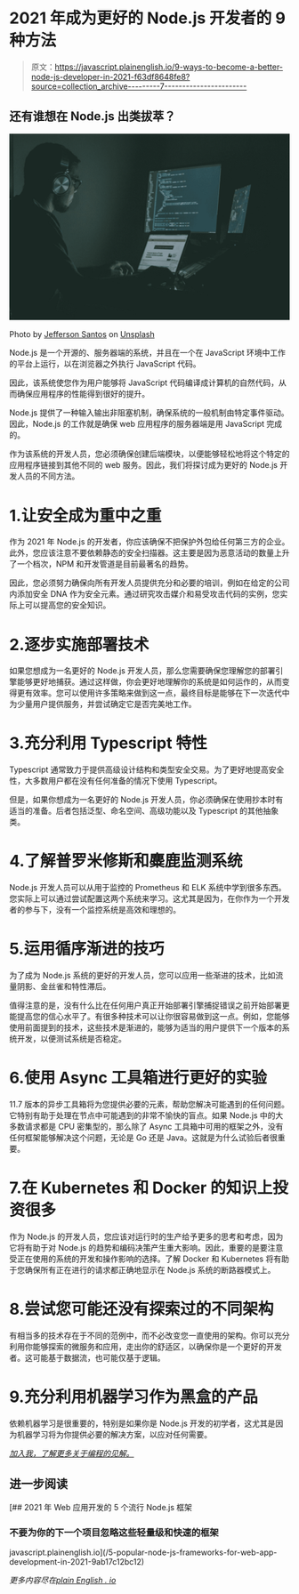 # 2021 年成为更好的 Node.js 开发者的 9 种方法

> 原文：<https://javascript.plainenglish.io/9-ways-to-become-a-better-node-js-developer-in-2021-f63df8648fe8?source=collection_archive---------7----------------------->

## 还有谁想在 Node.js 出类拔萃？

![](img/1e9f95018c1b8728402f75cebdd5fc66.png)

Photo by [Jefferson Santos](https://unsplash.com/@jefflssantos?utm_source=medium&utm_medium=referral) on [Unsplash](https://unsplash.com?utm_source=medium&utm_medium=referral)

Node.js 是一个开源的、服务器端的系统，并且在一个在 JavaScript 环境中工作的平台上运行，以在浏览器之外执行 JavaScript 代码。

因此，该系统使您作为用户能够将 JavaScript 代码编译成计算机的自然代码，从而确保应用程序的性能得到很好的提升。

Node.js 提供了一种输入输出非阻塞机制，确保系统的一般机制由特定事件驱动。因此，Node.js 的工作就是确保 web 应用程序的服务器端是用 JavaScript 完成的。

作为该系统的开发人员，您必须确保创建后端模块，以便能够轻松地将这个特定的应用程序链接到其他不同的 web 服务。因此，我们将探讨成为更好的 Node.js 开发人员的不同方法。

# 1.让安全成为重中之重

作为 2021 年 Node.js 的开发者，你应该确保不把保护外包给任何第三方的企业。此外，您应该注意不要依赖静态的安全扫描器。这主要是因为恶意活动的数量上升了一个档次，NPM 和开发管道是目前最著名的趋势。

因此，您必须努力确保向所有开发人员提供充分和必要的培训，例如在给定的公司内添加安全 DNA 作为安全元素。通过研究攻击媒介和易受攻击代码的实例，您实际上可以提高您的安全知识。

# 2.逐步实施部署技术

如果您想成为一名更好的 Node.js 开发人员，那么您需要确保您理解您的部署引擎能够更好地捕获。通过这样做，你会更好地理解你的系统是如何运作的，从而变得更有效率。您可以使用许多策略来做到这一点，最终目标是能够在下一次迭代中为少量用户提供服务，并尝试确定它是否完美地工作。

# 3.充分利用 Typescript 特性

Typescript 通常致力于提供高级设计结构和类型安全交易。为了更好地提高安全性，大多数用户都在没有任何准备的情况下使用 Typescript。

但是，如果你想成为一名更好的 Node.js 开发人员，你必须确保在使用抄本时有适当的准备。后者包括泛型、命名空间、高级功能以及 Typescript 的其他抽象类。

# 4.了解普罗米修斯和麋鹿监测系统

Node.js 开发人员可以从用于监控的 Prometheus 和 ELK 系统中学到很多东西。您实际上可以通过尝试配置这两个系统来学习。这尤其是因为，在你作为一个开发者的参与下，没有一个监控系统是高效和理想的。

# 5.运用循序渐进的技巧

为了成为 Node.js 系统的更好的开发人员，您可以应用一些渐进的技术，比如流量阴影、金丝雀和特性滞后。

值得注意的是，没有什么比在任何用户真正开始部署引擎捕捉错误之前开始部署更能提高您的信心水平了。有很多种技术可以让你很容易做到这一点。例如，您能够使用前面提到的技术，这些技术是渐进的，能够为适当的用户提供下一个版本的系统开发，以便测试系统是否稳定。

# 6.使用 Async 工具箱进行更好的实验

11.7 版本的异步工具箱将为您提供必要的元素，帮助您解决可能遇到的任何问题。它特别有助于处理在节点中可能遇到的非常不愉快的盲点。如果 Node.js 中的大多数请求都是 CPU 密集型的，那么除了 Async 工具箱中可用的框架之外，没有任何框架能够解决这个问题，无论是 Go 还是 Java。这就是为什么试验后者很重要。

# 7.在 Kubernetes 和 Docker 的知识上投资很多

作为 Node.js 的开发人员，您应该对运行时的生产给予更多的思考和考虑，因为它将有助于对 Node.js 的趋势和编码决策产生重大影响。因此，重要的是要注意受正在使用的系统的开发和操作影响的选择。了解 Docker 和 Kubernetes 将有助于您确保所有正在进行的请求都正确地显示在 Node.js 系统的断路器模式上。

# 8.尝试您可能还没有探索过的不同架构

有相当多的技术存在于不同的范例中，而不必改变您一直使用的架构。你可以充分利用你能够探索的微服务和应用，走出你的舒适区，以确保你是一个更好的开发者。这可能基于数据流，也可能仅基于逻辑。

# 9.充分利用机器学习作为黑盒的产品

依赖机器学习是很重要的，特别是如果你是 Node.js 开发的初学者，这尤其是因为机器学习将为你提供必要的解决方案，以应对任何需要。

[*加入我，了解更多关于编程的见解。*](https://bracketshack.substack.com/)

## 进一步阅读

[](/5-popular-node-js-frameworks-for-web-app-development-in-2021-9ab17c12bc12) [## 2021 年 Web 应用开发的 5 个流行 Node.js 框架

### 不要为你的下一个项目忽略这些轻量级和快速的框架

javascript.plainenglish.io](/5-popular-node-js-frameworks-for-web-app-development-in-2021-9ab17c12bc12) 

*更多内容尽在*[*plain English . io*](http://plainenglish.io/)